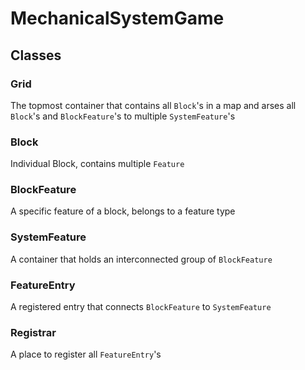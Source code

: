 # MechanicalSystemGame

## Classes

### Grid

The topmost container that contains all `Block`'s in a map and arses all `Block`'s and `BlockFeature`'s to multiple `SystemFeature`'s

### Block
Individual Block, contains multiple `Feature`

### BlockFeature
A specific feature of a block, belongs to a feature type

### SystemFeature
A container that holds an interconnected group of `BlockFeature`

### FeatureEntry
A registered entry that connects `BlockFeature` to `SystemFeature`

### Registrar
A place to register all `FeatureEntry`'s